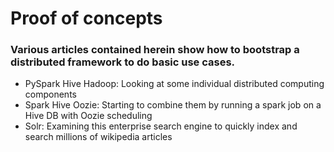 # Proof of concepts

### Various articles contained herein show how to bootstrap a distributed framework to do basic use cases.

* PySpark Hive Hadoop: Looking at some individual distributed computing components
* Spark Hive Oozie: Starting to combine them by running a spark job on a Hive DB with Oozie scheduling
* Solr: Examining this enterprise search engine to quickly index and search millions of wikipedia articles
